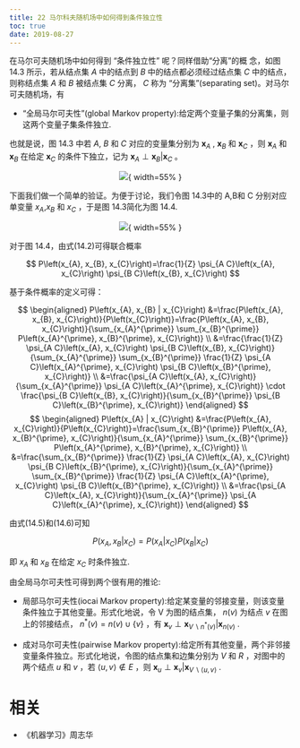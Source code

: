 ```yaml
---
title: 22 马尔科夫随机场中如何得到条件独立性
toc: true
date: 2019-08-27
---
```


在马尔可夫随机场中如何得到 “条件独立性” 呢？同样借助“分离”的概 念，如图 14.3 所示，若从结点集 $A$ 中的结点到 $B$ 中的结点都必须经过结点集 $C$ 中的结点，则称结点集 $A$ 和 $B$ 被结点集 $C$ 分离， $C$ 称为 “分离集”(separating set)。对马尔可夫随机场，有

- “全局马尔可夫性”(global Markov property):给定两个变量子集的分离集，则这两个变量子集条件独立.

也就是说，图 14.3 中若 $A$, $B$ 和 $C$ 对应的变量集分别为 $\mathbf{x}_A$ , $\mathbf{x}_B$ 和 $\mathbf{x}_C$ ，则 $\mathbf{x}_A$ 和 $\mathbf{x}_B$ 在给定 $\mathbf{x}_C$ 的条件下独立，记为 $\mathbf{x}_A\perp \mathbf{x}_B|\mathbf{x}_C$ 。

<center>

![](http://images.iterate.site/blog/image/180701/62LmKB5D26.png?imageslim){ width=55% }


</center>



下面我们做一个简单的验证。为便于讨论，我们令图 14.3中的 A,B和 C 分别对应单变量 $x_A$,$x_B$ 和 $x_C$ ，于是图 14.3简化为图 14.4.


<center>

![](http://images.iterate.site/blog/image/180701/CH8km0Fd4I.png?imageslim){ width=55% }


</center>


对于图 14.4，由式(14.2)可得联合概率

$$
P\left(x_{A}, x_{B}, x_{C}\right)=\frac{1}{Z} \psi_{A C}\left(x_{A}, x_{C}\right) \psi_{B C}\left(x_{B}, x_{C}\right)
$$


基于条件概率的定义可得：

$$
\begin{aligned} P\left(x_{A}, x_{B} | x_{C}\right) &=\frac{P\left(x_{A}, x_{B}, x_{C}\right)}{P\left(x_{C}\right)}=\frac{P\left(x_{A}, x_{B}, x_{C}\right)}{\sum_{x_{A}^{\prime}} \sum_{x_{B}^{\prime}} P\left(x_{A}^{\prime}, x_{B}^{\prime}, x_{C}\right)} \\ &=\frac{\frac{1}{Z} \psi_{A C}\left(x_{A}, x_{C}\right) \psi_{B C}\left(x_{B}, x_{C}\right)}{\sum_{x_{A}^{\prime}} \sum_{x_{B}^{\prime}} \frac{1}{Z} \psi_{A C}\left(x_{A}^{\prime}, x_{C}\right) \psi_{B C}\left(x_{B}^{\prime}, x_{C}\right)} \\ &=\frac{\psi_{A C}\left(x_{A}, x_{C}\right)}{\sum_{x_{A}^{\prime}} \psi_{A C}\left(x_{A}^{\prime}, x_{C}\right)} \cdot \frac{\psi_{B C}\left(x_{B}, x_{C}\right)}{\sum_{x_{B}^{\prime}} \psi_{B C}\left(x_{B}^{\prime}, x_{C}\right)} \end{aligned}
$$
$$
\begin{aligned} P\left(x_{A} | x_{C}\right) &=\frac{P\left(x_{A}, x_{C}\right)}{P\left(x_{C}\right)}=\frac{\sum_{x_{B}^{\prime}} P\left(x_{A}, x_{B}^{\prime}, x_{C}\right)}{\sum_{x_{A}^{\prime}} \sum_{x_{B}^{\prime}} P\left(x_{A}^{\prime}, x_{B}^{\prime}, x_{C}\right)} \\ &=\frac{\sum_{x_{B}^{\prime}} \frac{1}{Z} \psi_{A C}\left(x_{A}, x_{C}\right) \psi_{B C}\left(x_{B}^{\prime}, x_{C}\right)}{\sum_{x_{A}^{\prime}} \sum_{x_{B}^{\prime}} \frac{1}{Z} \psi_{A C}\left(x_{A}^{\prime}, x_{C}\right) \psi_{B C}\left(x_{B}^{\prime}, x_{C}\right)} \\ &=\frac{\psi_{A C}\left(x_{A}, x_{C}\right)}{\sum_{x_{A}^{\prime}} \psi_{A C}\left(x_{A}^{\prime}, x_{C}\right)} \end{aligned}
$$

由式(14.5)和(14.6)可知

$$
P\left(x_{A}, x_{B} | x_{C}\right)=P\left(x_{A} | x_{C}\right) P\left(x_{B} | x_{C}\right)
$$


即 $x_A$ 和 $x_B$ 在给定 $x_C$ 时条件独立.

由全局马尔可夫性可得到两个很有用的推论:

- 局部马尔可夫性(iocai Markov property):给定某变量的邻接变量，则该变量条件独立于其他变量。形式化地说，令 V 为图的结点集， $n(v)$ 为结点  $v$ 在图上的邻接结点， $n^{*}(v)=n(v) \cup\{v\}$ ，有 $\mathbf{x}_{v} \perp \mathbf{x}_{V \backslash n^{*}(v)} | \mathbf{x}_{n(v)}$ .

- 成对马尔可夫性(pairwise Markov property):给定所有其他变量，两个非邻接变量条件独立。形式化地说，令图的结点集和边集分别为 $V$ 和 $R$ ，对图中的两个结点 $u$ 和 $v$ ，若 $\langle u, v\rangle \notin E$ ，则 $\mathbf{x}_{u} \perp \mathbf{x}_{v} | \mathbf{x}_{V \backslash\langle u, v\rangle}$ .






# 相关

- 《机器学习》周志华
